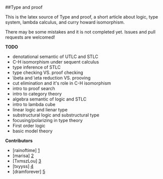 

##Type and proof

This is the latex source of Type and proof, a short article about logic, type system, lambda calculus, and curry howard isomorphism.

There may be some mistakes and it is not completed yet. Issues and pull requests are welcomed! 



**TODO** 

- denotational semantic of UTLC and STLC
- C-H isomorphism under sequent calculus
- type inference of STLC 
- type checking VS. proof checking 
- \beta and \eta reduction VS. prooving 
- cut elimination and it's role in C-H isomorphism 
- intro to proof search 
- intro to category theory
- algebra semantic of logic and STLC
- intro to lambda cube
- linear logic and lienar type 
- substructural logic and substructural type
- focusing/polarizing in type theory  
- First order logic
- basic model theory


**Contributors**

- [rainoftime] [1] 
- [marisa] [2]
- [TxmszLou] [3]
- [txyyss] [4]
- [dramforever] [5]

[1]: https://github.com/Loveice
[2]: https://github.com/MarisaKirisame
[3]: https://github.com/TxmszLou
[4]: https://github.com/txyyss
[5]: https://github.com/dramforever

